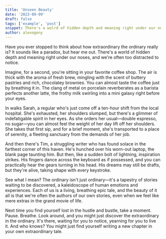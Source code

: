 ```yaml
---
title: 'Unseen Beauty'
date: '2023-09-09'
draft: false
tags: ['example', 'post']
snippet: There's a wolrd of hidden depth and meaning right under our noses.
author: alexogeny
---
```


Have you ever stopped to think about how extraordinary the ordinary really is? It sounds like a paradox, but hear me out. There's a world of hidden depth and meaning right under our noses, and we're often too distracted to notice.

Imagine, for a second, you're sitting in your favorite coffee shop. The air is thick with the aroma of fresh brew, mingling with the scent of buttery pastries and rich, chocolatey brownies. You can almost taste the coffee just by breathing it in. The clang of metal on porcelain reverberates as a barista perfects another latte, the frothy milk swirling into a mini galaxy right before your eyes.

In walks Sarah, a regular who's just come off a ten-hour shift from the local hospital. She's exhausted, her shoulders slumped, but there's a glimmer of indefatigable spirit in her eyes. As she orders her usual—double espresso, no sugar—you can almost feel the weight of her day lift off her shoulders. She takes that first sip, and for a brief moment, she's transported to a place of serenity, a fleeting sanctuary from the demands of her job.

And then there's Tim, a struggling writer who has found solace in the farthest corner of this haven. He's hunched over his worn-out laptop, the blank page taunting him. But then, like a sudden bolt of lightning, inspiration strikes. His fingers dance across the keyboard as if possessed, and you can practically hear the gears turning in his head. His dreams may still be drafts, but they're alive, taking shape with every keystroke.

See what I mean? The ordinary isn't just ordinary—it's a tapestry of stories waiting to be discovered, a kaleidoscope of human emotions and experiences. Each of us is a living, breathing epic tale, and the beauty of it all is that we're often the authors of our own stories, even when we feel like mere extras in the grand movie of life.

Next time you find yourself lost in the hustle and bustle, take a moment. Pause. Breathe. Look around, and you might just discover the extraordinary in the ordinary. It's there, waiting for you to notice, yearning for you to live it. And who knows? You might just find yourself writing a new chapter in your own extraordinary tale.
